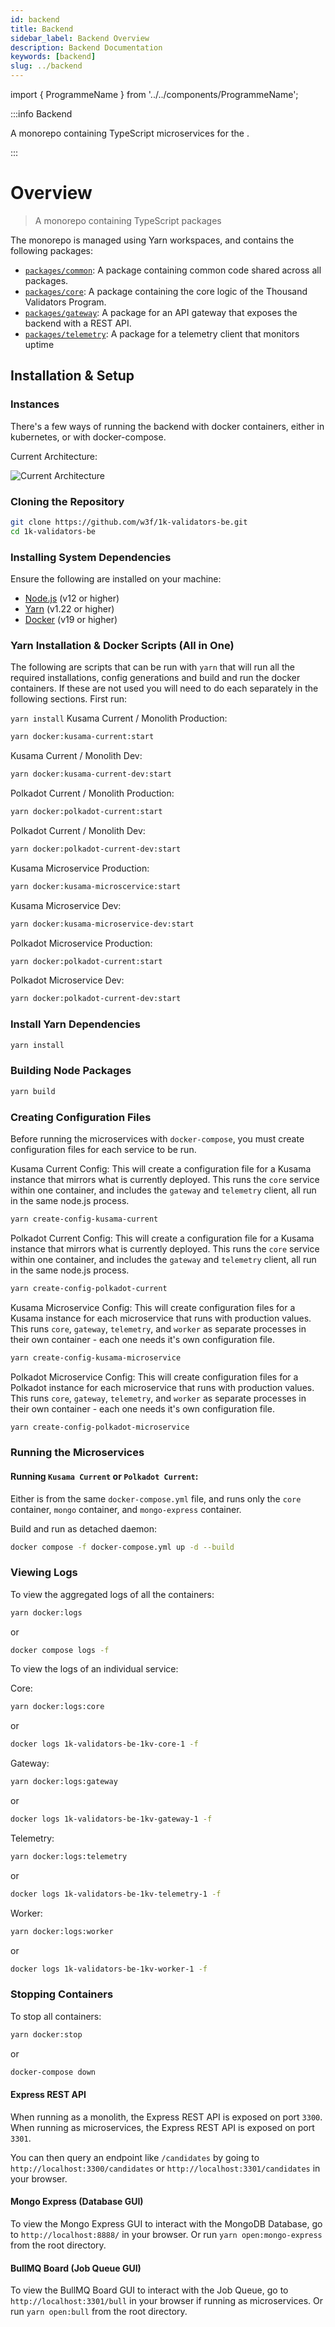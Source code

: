 ```yaml
---
id: backend
title: Backend
sidebar_label: Backend Overview
description: Backend Documentation
keywords: [backend]
slug: ../backend
---
```


import { ProgrammeName } from '../../components/ProgrammeName';


:::info <ProgrammeName/> Backend

A monorepo containing TypeScript microservices for the <ProgrammeName/>.

:::

# Overview

> A monorepo containing TypeScript packages

The monorepo is managed using Yarn workspaces, and contains the following packages:
- [`packages/common`](packages/common): A package containing common code shared across all packages.
- [`packages/core`](packages/core): A package containing the core logic of the Thousand Validators Program.
- [`packages/gateway`](packages/gateway): A package for an API gateway that exposes the backend with a REST API.
- [`packages/telemetry`](packages/telemetry): A package for a telemetry client that monitors uptime


## Installation & Setup

### Instances

There's a few ways of running the backend with docker containers, either in kubernetes, or with docker-compose.

Current Architecture:

![Current Architecture](../../architecture/monolith.png)


### Cloning the Repository
```bash
git clone https://github.com/w3f/1k-validators-be.git
cd 1k-validators-be
```

### Installing System Dependencies

Ensure the following are installed on your machine:
- [Node.js](https://nodejs.org/en/) (v12 or higher)
- [Yarn](https://yarnpkg.com/) (v1.22 or higher)
- [Docker](https://www.docker.com/) (v19 or higher)


### Yarn Installation & Docker Scripts (All in One)

The following are scripts that can be run with `yarn` that will run all the required installations, config generations and build and run the docker containers. If these are not used you will need to do each separately in the following sections.
First run:

`yarn install`
Kusama Current / Monolith Production:

```bash
yarn docker:kusama-current:start
```

Kusama Current / Monolith Dev:

```bash
yarn docker:kusama-current-dev:start
```

Polkadot Current / Monolith Production:

```bash
yarn docker:polkadot-current:start
```

Polkadot Current / Monolith Dev:

```bash
yarn docker:polkadot-current-dev:start
```

Kusama Microservice Production:

```bash
yarn docker:kusama-microscervice:start
```

Kusama Microservice Dev:

```bash
yarn docker:kusama-microservice-dev:start
```

Polkadot Microservice Production:

```bash
yarn docker:polkadot-current:start
```

Polkadot Microservice Dev:

```bash
yarn docker:polkadot-current-dev:start
```

### Install Yarn Dependencies
```bash
yarn install
```

### Building Node Packages
```bash
yarn build
```

### Creating Configuration Files
Before running the microservices with `docker-compose`, you must create configuration files for each service to be run.

Kusama Current Config:
This will create a configuration file for a Kusama instance that mirrors what is currently deployed. This runs the `core` service within one container, and includes the `gateway` and `telemetry` client, all run in the same node.js process.
```bash
yarn create-config-kusama-current
```

Polkadot Current Config:
This will create a configuration file for a Kusama instance that mirrors what is currently deployed. This runs the `core` service within one container, and includes the `gateway` and `telemetry` client, all run in the same node.js process.
```bash
yarn create-config-polkadot-current
```

Kusama Microservice Config:
This will create configuration files for a Kusama instance for each microservice that runs with production values. This runs `core`, `gateway`, `telemetry`, and `worker` as separate processes in their own container - each one needs it's own configuration file.
```bash
yarn create-config-kusama-microservice
```

Polkadot Microservice Config:
This will create configuration files for a Polkadot instance for each microservice that runs with production values. This runs `core`, `gateway`, `telemetry`, and `worker` as separate processes in their own container - each one needs it's own configuration file.
```bash
yarn create-config-polkadot-microservice
```



### Running the Microservices

#### Running `Kusama Current` or `Polkadot Current`:

Either is from the same `docker-compose.yml` file, and runs only the `core` container, `mongo` container, and `mongo-express` container.

Build and run as detached daemon:
```bash
docker compose -f docker-compose.yml up -d --build
```

### Viewing Logs

To view the aggregated logs of all the containers:

```bash
yarn docker:logs
```

or

```bash
docker compose logs -f       
```

To view the logs of an individual service:

Core:
```bash
yarn docker:logs:core
```
or
```bash
docker logs 1k-validators-be-1kv-core-1 -f
````

Gateway:
```bash
yarn docker:logs:gateway
```

or

```bash
docker logs 1k-validators-be-1kv-gateway-1 -f   
```

Telemetry:
```bash
yarn docker:logs:telemetry
```

or

```bash
docker logs 1k-validators-be-1kv-telemetry-1 -f  
```

Worker:

```bash
yarn docker:logs:worker
```

or

```bash
docker logs 1k-validators-be-1kv-worker-1 -f  
```

### Stopping Containers

To stop all containers:

```bash
yarn docker:stop
```

or

```bash
docker-compose down
```

#### Express REST API

When running as a monolith, the Express REST API is exposed on port `3300`. When running as microservices, the Express REST API is exposed on port `3301`.

You can then query an endpoint like `/candidates` by going to `http://localhost:3300/candidates` or `http://localhost:3301/candidates` in your browser.

#### Mongo Express (Database GUI)

To view the Mongo Express GUI to interact with the MongoDB Database, go to `http://localhost:8888/` in your browser. Or run `yarn open:mongo-express` from the root directory.

#### BullMQ Board (Job Queue GUI)

To view the BullMQ Board GUI to interact with the Job Queue, go to `http://localhost:3301/bull` in your browser if running as microservices. Or run `yarn open:bull` from the root directory.
